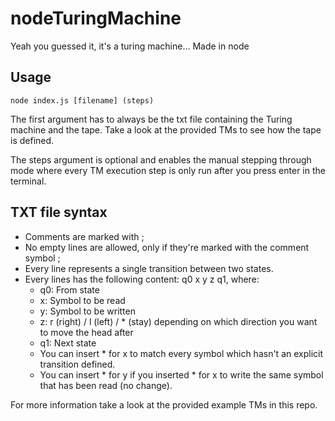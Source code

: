 # nodeTuringMachine
Yeah you guessed it, it's a turing machine... Made in node

## Usage
`node index.js [filename] (steps)`

The first argument has to always be the txt file containing the Turing machine and the tape. Take a look at the provided TMs to see how the tape is defined.

The steps argument is optional and enables the manual stepping through mode where every TM execution step is only run after you press enter in the terminal.

## TXT file syntax

- Comments are marked with ;
- No empty lines are allowed, only if they're marked with the comment symbol ;
- Every line represents a single transition between two states.
- Every lines has the following content: q0 x y z q1, where:
    - q0: From state
    - x: Symbol to be read
    - y: Symbol to be written
    - z: r (right) / l (left) / * (stay) depending on which direction you want to move the head after
    - q1: Next state
    - You can insert * for x to match every symbol which hasn't an explicit transition defined.
    - You can insert * for y if you inserted * for x to write the same symbol that has been read (no change).

For more information take a look at the provided example TMs in this repo.
